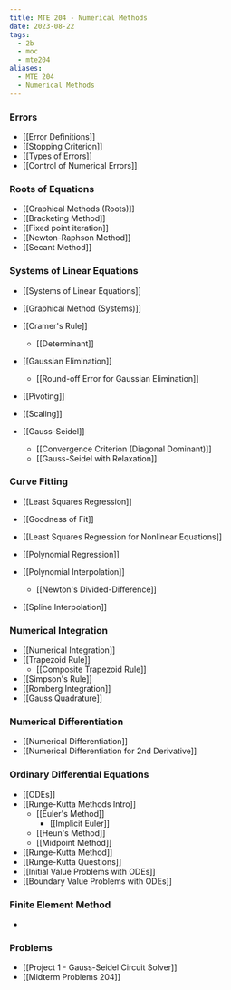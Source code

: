 ```yaml
---
title: MTE 204 - Numerical Methods
date: 2023-08-22
tags:
  - 2b
  - moc
  - mte204
aliases:
  - MTE 204
  - Numerical Methods
---
```

### Errors
- [[Error Definitions]]
- [[Stopping Criterion]]
- [[Types of Errors]]
- [[Control of Numerical Errors]]
### Roots of Equations
- [[Graphical Methods (Roots)]]
- [[Bracketing Method]]
- [[Fixed point iteration]]
- [[Newton-Raphson Method]]
- [[Secant Method]]
### Systems of Linear Equations
- [[Systems of Linear Equations]]
- [[Graphical Method (Systems)]]

- [[Cramer's Rule]]
	- [[Determinant]]

- [[Gaussian Elimination]]
	- [[Round-off Error for Gaussian Elimination]]
- [[Pivoting]]
- [[Scaling]]

- [[Gauss-Seidel]]
	- [[Convergence Criterion (Diagonal Dominant)]]
	- [[Gauss-Seidel with Relaxation]]
### Curve Fitting
- [[Least Squares Regression]]
- [[Goodness of Fit]]
- [[Least Squares Regression for Nonlinear Equations]]
- [[Polynomial Regression]]

- [[Polynomial Interpolation]]
	- [[Newton's Divided-Difference]]
	  
- [[Spline Interpolation]]
### Numerical Integration
- [[Numerical Integration]]
- [[Trapezoid Rule]]
	- [[Composite Trapezoid Rule]]
- [[Simpson's Rule]]
- [[Romberg Integration]]
- [[Gauss Quadrature]]
### Numerical Differentiation
- [[Numerical Differentiation]]
- [[Numerical Differentiation for 2nd Derivative]]
### Ordinary Differential Equations
- [[ODEs]]
- [[Runge-Kutta Methods Intro]]
	- [[Euler's Method]]
		- [[Implicit Euler]]
	- [[Heun's Method]]
	- [[Midpoint Method]] 
- [[Runge-Kutta Method]]
- [[Runge-Kutta Questions]]
- [[Initial Value Problems with ODEs]]
- [[Boundary Value Problems with ODEs]]
### Finite Element Method
- 
### Problems
- [[Project 1 - Gauss-Seidel Circuit Solver]]
- [[Midterm Problems 204]]